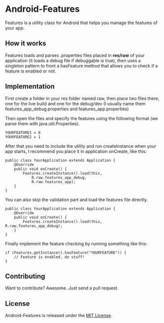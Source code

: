 Android-Features
================

Features is a utility class for Android that helps you manage the features of your app.

## How it works

Features loads and parses .properties files placed in **res/raw** of your application (it loads a debug file if debuggable is true), then uses a singleton pattern to front a hasFeature method that allows you to check if a feature is enabled or not.

## Implementation

First create a folder in your res folder named raw, then place two files there, one for the live build and one for the debug/dev (I usually name them features_app_debug.properties and features_app.properties)

Then open the files and specify the features using the following format (we parse them with java.util.Properties).

    YOURFEATURE1 = 0
    YOURFEATURE2 = 1


After that you need to include the utility and run createInstance when your app starts, I recommend you place it in application onCreate, like this:


    public class YourApplication extends Application {
        @Override
        public void onCreate() {
            Features.createInstance().load(this,
                R.raw.features_app_debug,
                R.raw.features_app);
        }
    }

You can also skip the validation part and load the features file directly.

    public class YourApplication extends Application {
        @Override
        public void onCreate() {
            Features.createInstance().load(this, R.raw.features_app_debug);
        }
    }




Finally implement the feature checking by running something like this:

    if (Features.getInstance().hasFeature("YOURFEATURE")) {
        // Feature is enabled, do stuff!
    }

## Contributing

Want to contribute? Awesome. Just send a pull request.


## License

Android-Features is released under the [MIT License](http://www.opensource.org/licenses/MIT).
